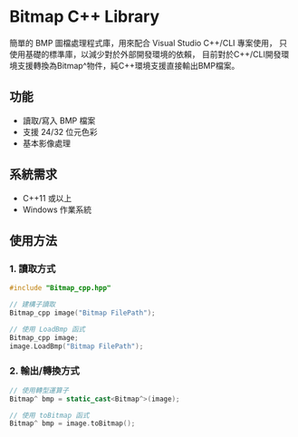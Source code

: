 # Bitmap C++ Library

簡單的 BMP 圖檔處理程式庫，用來配合 Visual Studio C++/CLI 專案使用，
只使用基礎的標準庫，以減少對於外部開發環境的依賴，
目前對於C++/CLI開發環境支援轉換為Bitmap^物件，純C++環境支援直接輸出BMP檔案。

## 功能
- 讀取/寫入 BMP 檔案
- 支援 24/32 位元色彩
- 基本影像處理

## 系統需求
- C++11 或以上
- Windows 作業系統

## 使用方法

### 1. 讀取方式
```cpp
#include "Bitmap_cpp.hpp"

// 建構子讀取
Bitmap_cpp image("Bitmap FilePath");

// 使用 LoadBmp 函式
Bitmap_cpp image;
image.LoadBmp("Bitmap FilePath");
```

### 2. 輸出/轉換方式
```cpp
// 使用轉型運算子
Bitmap^ bmp = static_cast<Bitmap^>(image);

// 使用 toBitmap 函式
Bitmap^ bmp = image.toBitmap();
```